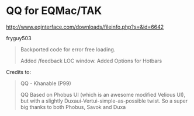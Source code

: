 # QQ for EQMac/TAK

http://www.eqinterface.com/downloads/fileinfo.php?s=&id=6642


fryguy503
> Backported code for error free loading.
>
> Added /feedback LOC window.
>Added Options for Hotbars

Credits to:
>QQ - Khanable (P99)
>
>QQ Based on Phobus UI (which is an awesome modified Velious UI), but with a slightly Duxaui-Vertui-simple-as-possible twist. So a super big thanks to both Phobus, Savok and Duxa